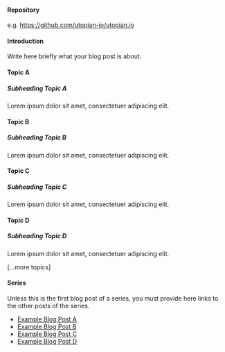 #### Repository
e.g. https://github.com/utopian-io/utopian.io

#### Introduction
Write here briefly what your blog post is about.

#### Topic A
##### Subheading Topic A
Lorem ipsum dolor sit amet, consectetuer adipiscing elit. 

#### Topic B
##### Subheading Topic B
Lorem ipsum dolor sit amet, consectetuer adipiscing elit. 

#### Topic C
##### Subheading Topic C
Lorem ipsum dolor sit amet, consectetuer adipiscing elit. 

#### Topic D
##### Subheading Topic D
Lorem ipsum dolor sit amet, consectetuer adipiscing elit. 

[...more topics]

#### Series
Unless this is the first blog post of a series, you must provide here links to the other posts of the series.

- [Example Blog Post A](https://utopian.io/example-link)
- [Example Blog Post B](https://utopian.io/example-link)
- [Example Blog Post C](https://utopian.io/example-link)
- [Example Blog Post D](https://utopian.io/example-link)

